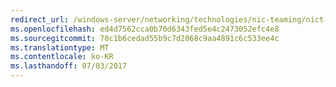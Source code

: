```yaml
---
redirect_url: /windows-server/networking/technologies/nic-teaming/nict-and-vlans
ms.openlocfilehash: ed4d7562cca0b70d6343fed5e4c2473052efc4e8
ms.sourcegitcommit: 70c1b6cedad55b9c7d2068c9aa4891c6c533ee4c
ms.translationtype: MT
ms.contentlocale: ko-KR
ms.lasthandoff: 07/03/2017
---
```

